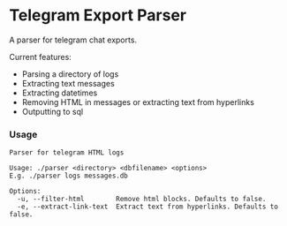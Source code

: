 # Telegram Export Parser

A parser for telegram chat exports.

Current features:

- Parsing a directory of logs
- Extracting text messages
- Extracting datetimes
- Removing HTML in messages or extracting text from hyperlinks
- Outputting to sql

### Usage

```
Parser for telegram HTML logs

Usage: ./parser <directory> <dbfilename> <options>
E.g. ./parser logs messages.db

Options:
  -u, --filter-html        Remove html blocks. Defaults to false.
  -e, --extract-link-text  Extract text from hyperlinks. Defaults to false.
```
